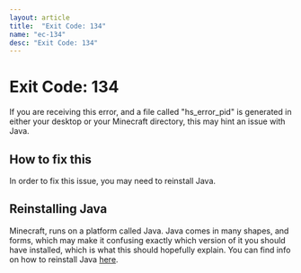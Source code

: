 ```yaml
---
layout: article
title:  "Exit Code: 134"
name: "ec-134"
desc: "Exit Code: 134"
---
```


# Exit Code: 134
If you are receiving this error, and a file called "hs_error_pid" is generated in either your desktop or your Minecraft directory, this may hint an issue with Java.

## How to fix this
In order to fix this issue, you may need to reinstall Java.

## Reinstalling Java
Minecraft, runs on a platform called Java. Java comes in many shapes, and forms, which may make it confusing exactly which version of it you should have installed, which is what this should hopefully explain.
You can find info on how to reinstall Java [here](/help/how-to-reinstall-java/).
